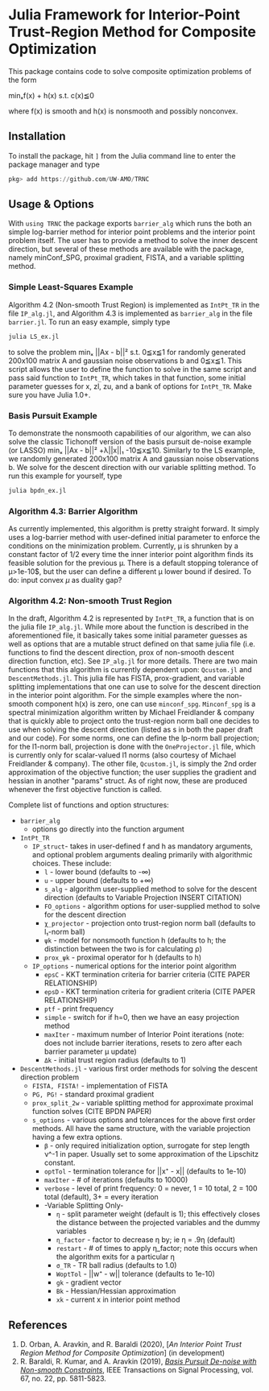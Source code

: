 # Julia Framework for Interior-Point Trust-Region Method for Composite Optimization
This package contains code to solve composite optimization problems of the form

minₓf(x) + h(x)
s.t. c(x)≦0

where f(x) is smooth and h(x) is nonsmooth and possibly nonconvex.

## Installation
To install the package, hit `]` from the Julia command line to enter the package manager and type
```julia
pkg> add https://github.com/UW-AMO/TRNC
```

## Usage & Options
With `using TRNC` the package exports `barrier_alg` which runs the both an simple log-barrier method for interior point problems and the interior point problem itself. The user has to provide a method to solve the inner descent direction, but several of these methods are available with the package, namely minConf_SPG, proximal gradient, FISTA, and a variable splitting method.

### Simple Least-Squares Example
Algorithm 4.2 (Non-smooth Trust Region) is implemented as `IntPt_TR` in the file `IP_alg.jl`, and Algorithm 4.3 is implemented as `barrier_alg` in the file `barrier.jl`. To run an easy example, simply type
```julia
julia LS_ex.jl
```
to solve the problem minₓ ||Ax - b||² s.t. 0≦x≦1 for randomly generated 200x100 matrix A and gaussian noise observations b and 0≦x≦1. This script allows the user to define the function to solve in the same script and pass said function to `IntPt_TR`, which takes in that function, some initial parameter guesses for x, zl, zu, and a bank of options for `IntPt_TR`. Make sure you have Julia 1.0+.

### Basis Pursuit Example
To demonstrate the nonsmooth capabilities of our algorithm, we can also solve the classic Tichonoff version of the basis pursuit de-noise example (or LASSO) minₓ ||Ax - b||² +λ||x||₁ -10≦x≦10. Similarly to the LS example, we randomly generated 200x100 matrix A and gaussian noise observations b. We solve for the descent direction with our variable splitting method. To run this example for yourself, type
```julia
julia bpdn_ex.jl
```

### Algorithm 4.3: Barrier Algorithm
As currently implemented, this algorithm is pretty straight forward. It simply uses a log-barrier method with user-defined initial parameter to enforce the conditions on the minimization problem. Currently, μ is shrunken by a constant factor of 1/2 every time the inner interior point algorithm finds its feasible solution for the previous μ. There is a default stopping tolerance of μ>1e-10$, but the user can define a different μ lower bound if desired. To do: input convex $\mu$ as duality gap?



### Algorithm 4.2: Non-smooth Trust Region
In the draft, Algorithm 4.2 is represented by `IntPt_TR`, a function that is on the julia file `IP_alg.jl`. While more about the function is described in the aforementioned file, it basically takes some initial parameter guesses as well as options that are a mutable struct defined on that same julia file (i.e. functions to find the descent direction, prox of non-smooth descent direction function, etc). See `IP_alg.jl` for more details. There are two main functions that this algorithm is currently dependent upon: `Qcustom.jl` and `DescentMethods.jl`. This julia file has FISTA, prox-gradient, and variable splitting implementations that one can use to solve for the descent direction in the interior point algorithm. For the simple examples where the non-smooth component h(x) is zero, one can use `minconf_spg`. `Minconf_spg` is a spectral minimization algorithm written by Michael Freidlander & company that is quickly able to project onto the trust-region norm ball one decides to use when solving the descent direction (listed as s in both the paper draft and our code). For some norms, one can define the lp-norm ball projection; for the l1-norm ball, projection is done with the `OneProjector.jl` file, which is currently only for scalar-valued l1 norms (also courtesy of Michael Freidlander & company). The other file, `Qcustom.jl`, is simply the 2nd order approximation of the objective function; the user supplies the gradient and hessian in another "params" struct. As of right now, these are produced whenever the first objective function is called.


Complete list of functions and option structures:
* `barrier_alg`
  * options go directly into the function argument
* `IntPt_TR`
  * `IP_struct`- takes in user-defined f and h as mandatory arguments, and optional problem arguments dealing primarily with algorithmic choices. These include:
    * `l` - lower bound (defaults to -∞)
    * `u` - upper bound (defaults to +∞)
    * `s_alg` - algorithm user-supplied method to solve for the descent direction (defaults to Variable Projection INSERT CITATION)
    * `FO_options` - algorithm options for user-supplied method to solve for the descent direction
    * `χ_projector` - projection onto trust-region norm ball (defaults to l₁-norm ball)
    * `ψk` - model for nonsmooth function h (defaults to h; the distinction between the two is for calculating ρ)
    * `prox_ψk` - proximal operator for h (defaults to h)
  * `IP_options` - numerical options for the interior point algorithm
    * `epsC` - KKT termination criteria for barrier criteria (CITE PAPER RELATIONSHIP)
    * `epsD` - KKT termination criteria for gradient criteria (CITE PAPER RELATIONSHIP)
    * `ptf` - print frequency
    * `simple` - switch for if h=0, then we have an easy projection method
    * `maxIter` - maximum number of Interior Point iterations (note: does not include barrier iterations, resets to zero after each barrier parameter μ update)
    * `Δk` - initial trust region radius (defaults to 1)
* `DescentMethods.jl` - various first order methods for solving the descent direction problem
  * `FISTA, FISTA!` - implementation of FISTA
  * `PG, PG!` - standard proximal gradient
  * `prox_split_2w` - variable splitting method for approximate proximal function solves (CITE BPDN PAPER)
  * `s_options` - various options and tolerances for the above first order methods. All have the same structure, with the variable projection having a few extra options.
    * `β` - only required initialization option, surrogate for step length ν^-1 in paper. Usually set to some approximation of the Lipschitz constant.
    * `optTol` - termination tolerance for ||x⁺ - x|| (defaults to 1e-10)
    * `maxIter` - # of iterations (defaults to 10000)
    * `verbose` - level of print frequency: 0 = never, 1 = 10 total, 2 = 100 total (default), 3+ = every iteration
    * -Variable Splitting Only-
      * `η` - split parameter weight (default is 1); this effectively closes the distance between the projected variables and the dummy variables
      * `η_factor` - factor to decrease η by; ie η = .9η (default)
      * `restart` - # of times to apply η_factor; note this occurs when the algorithm exits for a particular η
      * `σ_TR` - TR ball radius (defaults to 1.0)
      * `WoptTol` - ||w⁺ - w|| tolerance (defaults to 1e-10)
      * `gk` - gradient vector
      * `Bk` - Hessian/Hessian approximation
      * `xk` - current x in interior point method


## References
1. D. Orban, A. Aravkin, and R. Baraldi (2020), [*An Interior Point Trust Region Method for Composite Optimization*] (in development)
2. R. Baraldi, R. Kumar, and A. Aravkin (2019), [*Basis Pursuit De-noise with Non-smooth Constraints*](10.1109/TSP.2019.2946029), IEEE Transactions on Signal Processing, vol. 67, no. 22, pp. 5811-5823.

<!-- In summary, the code structure is:
				Calls       |      Defines
				--------------------------
- barrier.jl: IntPt_TR		
- IPscript.jl:  IntPt_TR	  objective
				IP_params

- IP_alg.jl:    minconf_spg   IntPt_TR
				OneProjector  IP_params
				Qcustom

- minconf_spg/: OneProjector  minconf_spg
				barrier obj   spg_params

- Qcustom.jl:   grad, Hess    QCustom
							  Q_params -->
